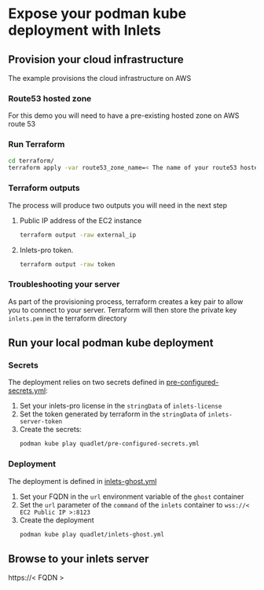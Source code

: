 # Expose your podman kube deployment with Inlets

## Provision your cloud infrastructure

The example provisions the cloud infrastructure on AWS

### Route53 hosted zone

For this demo you will need to have a pre-existing hosted zone on AWS route 53

### Run Terraform

```bash
cd terraform/
terraform apply -var route53_zone_name=< The name of your route53 hosted zone >
```

### Terraform outputs
The process will produce two outputs you will need in the next step
1. Public IP address of the EC2 instance
    ```bash
    terraform output -raw external_ip
    ```
2. Inlets-pro token.
    ```bash
    terraform output -raw token
    ```
### Troubleshooting your server

As part of the provisioning process, terraform creates a key pair to allow you to connect to your server.
Terraform will then store the private key `inlets.pem` in the terraform directory

## Run your local podman kube deployment

### Secrets
The deployment relies on two secrets defined in [pre-configured-secrets.yml](./quadlet/pre-configured-secrets.yml):

1. Set your inlets-pro license in the `stringData` of `inlets-license`
2. Set the token generated by terraform in the `stringData` of `inlets-server-token`
3. Create the secrets:
    ```bash
    podman kube play quadlet/pre-configured-secrets.yml
    ```

### Deployment
The deployment is defined in [inlets-ghost.yml](./quadlet/inlets-ghost.yml)
1. Set your FQDN in the `url` environment variable of the `ghost` container
2. Set the `url` parameter of the `command` of the `inlets` container to `wss://< EC2 Public IP >:8123`
3. Create the deployment
    ```bash
    podman kube play quadlet/inlets-ghost.yml
    ```

## Browse to your inlets server
https://< FQDN >